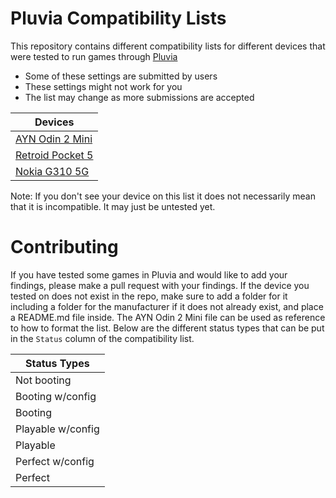 # Pluvia Compatibility Lists
This repository contains different compatibility lists for different devices that were tested to run games through [Pluvia](https://github.com/oxters168/Pluvia)

- Some of these settings are submitted by users
- These settings might not work for you
- The list may change as more submissions are accepted

| Devices |
| --- |
| [AYN Odin 2 Mini](AYN/Odin%202%20Mini) |
| [Retroid Pocket 5](Retroid/Retroid%20Pocket%205) |
| [Nokia G310 5G](HMD/Nokia/G310%205G) |

Note: If you don't see your device on this list it does not necessarily mean that it is incompatible. It may just be untested yet.

# Contributing

If you have tested some games in Pluvia and would like to add your findings, please make a pull request with your findings. If the device you tested on does not exist in the repo, make sure to add a folder for it including a folder for the manufacturer if it does not already exist, and place a README.md file inside. The AYN Odin 2 Mini file can be used as reference to how to format the list. Below are the different status types that can be put in the `Status` column of the compatibility list.

| Status Types |
| --- |
| Not booting |
| Booting w/config |
| Booting |
| Playable w/config |
| Playable |
| Perfect w/config |
| Perfect |
